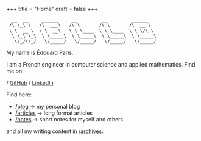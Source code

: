 +++
title = "Home"
draft = false
+++
```ascii
  __  __     ______     __         __         ______
 /\ \_\ \   /\  ___\   /\ \       /\ \       /\  __ \
 \ \  __ \  \ \  __\   \ \ \____  \ \ \____  \ \ \/\ \
  \ \_\ \_\  \ \_____\  \ \_____\  \ \_____\  \ \_____\
   \/_/\/_/   \/_____/   \/_____/   \/_____/   \/_____/
```

My name is Édouard Paris.

I am a French engineer in computer science and applied mathematics.
Find me on:

/ [GitHub](https://github.com/edouardparis)
/ [LinkedIn](https://www.linkedin.com/in/parisedouard/)

Find here:
- [/blog](/blog) -> my personal blog
- [/articles](/articles) -> long format articles
- [/notes](notes) -> short notes for myself and others

and all my writing content in [/archives](/archives).
